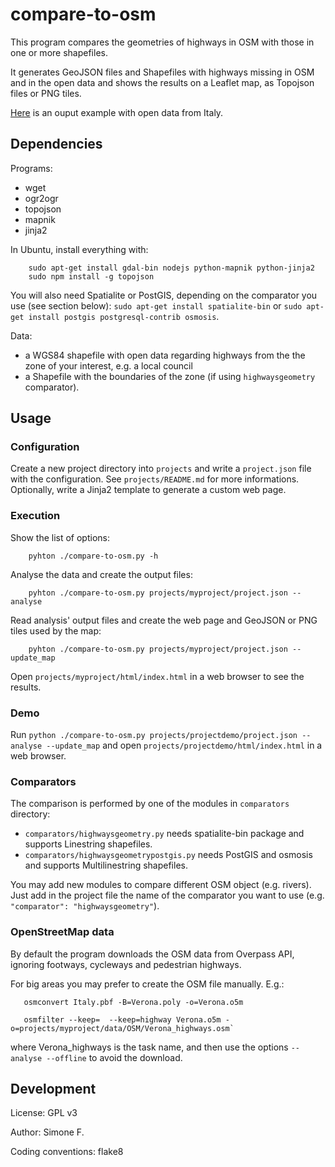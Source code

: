 # compare-to-osm

This program compares the geometries of highways in OSM with those in one or more shapefiles.

It generates GeoJSON files and Shapefiles with highways missing in OSM and in the open data and shows the results on a Leaflet map, as Topojson files or PNG tiles.

[Here](https://dl.dropboxusercontent.com/u/41550819/OSM/compare-to-osm/index.html) is an ouput example with open data from Italy.

## Dependencies
Programs:

* wget
* ogr2ogr
* topojson
* mapnik
* jinja2

In Ubuntu, install everything with:

        sudo apt-get install gdal-bin nodejs python-mapnik python-jinja2
        sudo npm install -g topojson

You will also need Spatialite or PostGIS, depending on the comparator you use (see section below): `sudo apt-get install spatialite-bin` or `sudo apt-get install postgis postgresql-contrib osmosis`.

Data:

* a WGS84 shapefile with open data regarding highways from the the zone of your interest, e.g. a local council
* a Shapefile with the boundaries of the zone (if using `highwaysgeometry` comparator).

## Usage
### Configuration
Create a new project directory into `projects` and write a `project.json` file with the configuration. See `projects/README.md` for more informations.<br>Optionally, write a Jinja2 template to generate a custom web page.

### Execution
Show the list of options:

        pyhton ./compare-to-osm.py -h

Analyse the data and create the output files:

        pyhton ./compare-to-osm.py projects/myproject/project.json --analyse

Read analysis' output files and create the web page and GeoJSON or PNG tiles used by the map:

        pyhton ./compare-to-osm.py projects/myproject/project.json --update_map

Open `projects/myproject/html/index.html` in a web browser to see the results.

### Demo
Run `python ./compare-to-osm.py projects/projectdemo/project.json --analyse --update_map` and  open `projects/projectdemo/html/index.html` in a web browser.

### Comparators
The comparison is performed by one of the modules in `comparators` directory:

* `comparators/highwaysgeometry.py` needs spatialite-bin package and supports Linestring shapefiles.
* `comparators/highwaysgeometrypostgis.py` needs PostGIS and osmosis and supports Multilinestring shapefiles.

You may add new modules to compare different OSM object (e.g. rivers). Just add in the project file the name of the comparator you want to use (e.g. `"comparator": "highwaysgeometry"`).

### OpenStreetMap data
By default the program downloads the OSM data from Overpass API, ignoring footways, cycleways and pedestrian highways.

For big areas you may prefer to create the OSM file manually. E.g.:

       osmconvert Italy.pbf -B=Verona.poly -o=Verona.o5m
       
       osmfilter --keep=  --keep=highway Verona.o5m -o=projects/myproject/data/OSM/Verona_highways.osm`

where Verona_highways is the task name, and then use the options `--analyse --offline` to avoid the download.

## Development
License: GPL v3

Author: Simone F.

Coding conventions: flake8